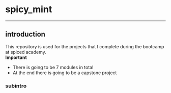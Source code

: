 # spicy_mint
------------------------------------
## introduction
This repository is used for the projects that I complete during the bootcamp at spiced academy.<br>
**Important**
- There is going to be 7 modules in total
- At the end there is going to be a capstone project

### subintro

